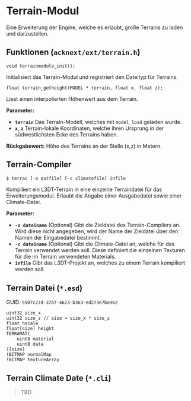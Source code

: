 # Terrain-Modul

Eine Erweiterung der Engine, welche es erlaubt, große Terrains zu laden und
darzustellen.

## Funktionen (`acknext/ext/terrain.h`)
```ack
void terrainmodule_init();
```
Initialisiert das Terrain-Modul und registriert den Dateityp für Terrains.

```ack
float terrain_getheight(MODEL * terrain, float x, float z);
```
Liest einen interpolierten Höhenwert aus dem Terrain.

**Parameter:**
- **`terrain`**
  Das Terrain-Modell, welches mit `model_load` geladen wurde.
- **`x`**, **`z`**
  Terrain-lokale Koordinaten, welche ihren Ursprung in der
	südwestlichsten Ecke des Terrains haben.

**Rückgabewert:** Höhe des Terrains an der Stelle (x,z) in Metern.

## Terrain-Compiler

```bash
$ terrac [-o outfile] [-c climatefile] infile
```

Kompiliert ein L3DT-Terrain in eine einzelne Terraindatei für das
Erweiterungsmodul. Erlaubt die Angabe einer Ausgabedatei sowie einer
Climate-Datei.

**Parameter:**
- **`-o dateiname`** (Optional)
  Gibt die Zieldatei des Terrain-Compilers an. Wird diese nicht angegeben,
	wird der Name der Zieldatei über den Namen der Eingabedatei bestimmt.
- **`-c dateiname`** (Optional)
  Gibt die Climate-Datei an, welche für das Terrain verwendet werden soll.
	Diese definiert die einzelnen Texturen für die im Terrain verwendeten Materials.
- **`infile`**
  Gibt das L3DT-Projekt an, welches zu einem Terrain kompiliert werden soll.

## Terrain Datei (`*.esd`)
GUID: `5507c27d-37b7-4623-b363-ed273e7ba962`

```
uint32 size_x
uint32 size_z // size = size_x * size_z
float hscale
float[size] height
TERRAMAT(
	uint8 material
	uint8 data
)[size]
!BITMAP normalMap
!BITMAP textureArray
```

## Terrain Climate Date (`*.cli`)
> TBD